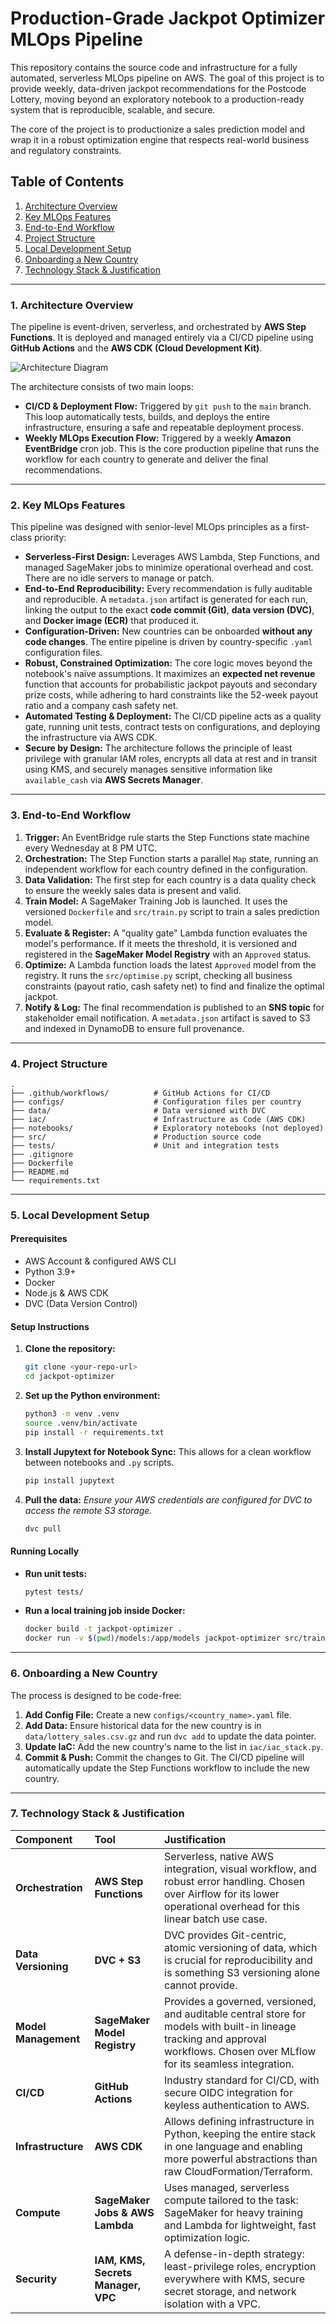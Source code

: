 

# Production-Grade Jackpot Optimizer MLOps Pipeline

This repository contains the source code and infrastructure for a fully automated, serverless MLOps pipeline on AWS. The goal of this project is to provide weekly, data-driven jackpot recommendations for the Postcode Lottery, moving beyond an exploratory notebook to a production-ready system that is reproducible, scalable, and secure.

The core of the project is to productionize a sales prediction model and wrap it in a robust optimization engine that respects real-world business and regulatory constraints.

## Table of Contents

1.  [Architecture Overview](#1-architecture-overview)
2.  [Key MLOps Features](#2-key-mlops-features)
3.  [End-to-End Workflow](#3-end-to-end-workflow)
4.  [Project Structure](#4-project-structure)
5.  [Local Development Setup](#5-local-development-setup)
6.  [Onboarding a New Country](#6-onboarding-a-new-country)
7.  [Technology Stack & Justification](#7-technology-stack--justification)

---

### **1. Architecture Overview**

The pipeline is event-driven, serverless, and orchestrated by **AWS Step Functions**. It is deployed and managed entirely via a CI/CD pipeline using **GitHub Actions** and the **AWS CDK (Cloud Development Kit)**.

![Architecture Diagram](https-your-diagram-image-url.png) <!-- It's highly recommended to create and link to an architecture diagram -->

The architecture consists of two main loops:
*   **CI/CD & Deployment Flow:** Triggered by `git push` to the `main` branch. This loop automatically tests, builds, and deploys the entire infrastructure, ensuring a safe and repeatable deployment process.
*   **Weekly MLOps Execution Flow:** Triggered by a weekly **Amazon EventBridge** cron job. This is the core production pipeline that runs the workflow for each country to generate and deliver the final recommendations.

---

### **2. Key MLOps Features**

This pipeline was designed with senior-level MLOps principles as a first-class priority:

*   **Serverless-First Design:** Leverages AWS Lambda, Step Functions, and managed SageMaker jobs to minimize operational overhead and cost. There are no idle servers to manage or patch.
*   **End-to-End Reproducibility:** Every recommendation is fully auditable and reproducible. A `metadata.json` artifact is generated for each run, linking the output to the exact **code commit (Git)**, **data version (DVC)**, and **Docker image (ECR)** that produced it.
*   **Configuration-Driven:** New countries can be onboarded **without any code changes**. The entire pipeline is driven by country-specific `.yaml` configuration files.
*   **Robust, Constrained Optimization:** The core logic moves beyond the notebook's naïve assumptions. It maximizes an **expected net revenue** function that accounts for probabilistic jackpot payouts and secondary prize costs, while adhering to hard constraints like the 52-week payout ratio and a company cash safety net.
*   **Automated Testing & Deployment:** The CI/CD pipeline acts as a quality gate, running unit tests, contract tests on configurations, and deploying the infrastructure via AWS CDK.
*   **Secure by Design:** The architecture follows the principle of least privilege with granular IAM roles, encrypts all data at rest and in transit using KMS, and securely manages sensitive information like `available_cash` via **AWS Secrets Manager**.

---

### **3. End-to-End Workflow**

1.  **Trigger:** An EventBridge rule starts the Step Functions state machine every Wednesday at 8 PM UTC.
2.  **Orchestration:** The Step Function starts a parallel `Map` state, running an independent workflow for each country defined in the configuration.
3.  **Data Validation:** The first step for each country is a data quality check to ensure the weekly sales data is present and valid.
4.  **Train Model:** A SageMaker Training Job is launched. It uses the versioned `Dockerfile` and `src/train.py` script to train a sales prediction model.
5.  **Evaluate & Register:** A "quality gate" Lambda function evaluates the model's performance. If it meets the threshold, it is versioned and registered in the **SageMaker Model Registry** with an `Approved` status.
6.  **Optimize:** A Lambda function loads the latest `Approved` model from the registry. It runs the `src/optimise.py` script, checking all business constraints (payout ratio, cash safety net) to find and finalize the optimal jackpot.
7.  **Notify & Log:** The final recommendation is published to an **SNS topic** for stakeholder email notification. A `metadata.json` artifact is saved to S3 and indexed in DynamoDB to ensure full provenance.

---

### **4. Project Structure**

```
.
├── .github/workflows/          # GitHub Actions for CI/CD
├── configs/                    # Configuration files per country
├── data/                       # Data versioned with DVC
├── iac/                        # Infrastructure as Code (AWS CDK)
├── notebooks/                  # Exploratory notebooks (not deployed)
├── src/                        # Production source code
├── tests/                      # Unit and integration tests
├── .gitignore
├── Dockerfile
├── README.md
└── requirements.txt
```

---

### **5. Local Development Setup**

#### **Prerequisites**
- AWS Account & configured AWS CLI
- Python 3.9+
- Docker
- Node.js & AWS CDK
- DVC (Data Version Control)

#### **Setup Instructions**
1.  **Clone the repository:**
    ```bash
    git clone <your-repo-url>
    cd jackpot-optimizer
    ```
2.  **Set up the Python environment:**
    ```bash
    python3 -m venv .venv
    source .venv/bin/activate
    pip install -r requirements.txt
    ```
3.  **Install Jupytext for Notebook Sync:**
    This allows for a clean workflow between notebooks and `.py` scripts.
    ```bash
    pip install jupytext
    ```
4.  **Pull the data:**
    *Ensure your AWS credentials are configured for DVC to access the remote S3 storage.*
    ```bash
    dvc pull
    ```

#### **Running Locally**
- **Run unit tests:**
  ```bash
  pytest tests/
  ```
- **Run a local training job inside Docker:**
  ```bash
  docker build -t jackpot-optimizer .
  docker run -v $(pwd)/models:/app/models jackpot-optimizer src/train.py --config configs/england.yaml
  ```

---

### **6. Onboarding a New Country**

The process is designed to be code-free:
1.  **Add Config File:** Create a new `configs/<country_name>.yaml` file.
2.  **Add Data:** Ensure historical data for the new country is in `data/lottery_sales.csv.gz` and run `dvc add` to update the data pointer.
3.  **Update IaC:** Add the new country's name to the list in `iac/iac_stack.py`.
4.  **Commit & Push:** Commit the changes to Git. The CI/CD pipeline will automatically update the Step Functions workflow to include the new country.

---

### **7. Technology Stack & Justification**

| Component | Tool | Justification |
| :--- | :--- | :--- |
| **Orchestration** | **AWS Step Functions** | Serverless, native AWS integration, visual workflow, and robust error handling. Chosen over Airflow for its lower operational overhead for this linear batch use case. |
| **Data Versioning** | **DVC + S3** | DVC provides Git-centric, atomic versioning of data, which is crucial for reproducibility and is something S3 versioning alone cannot provide. |
| **Model Management** | **SageMaker Model Registry** | Provides a governed, versioned, and auditable central store for models with built-in lineage tracking and approval workflows. Chosen over MLflow for its seamless integration. |
| **CI/CD** | **GitHub Actions** | Industry standard for CI/CD, with secure OIDC integration for keyless authentication to AWS. |
| **Infrastructure** | **AWS CDK** | Allows defining infrastructure in Python, keeping the entire stack in one language and enabling more powerful abstractions than raw CloudFormation/Terraform. |
| **Compute** | **SageMaker Jobs & AWS Lambda** | Uses managed, serverless compute tailored to the task: SageMaker for heavy training and Lambda for lightweight, fast optimization logic. |
| **Security** | **IAM, KMS, Secrets Manager, VPC** | A defense-in-depth strategy: least-privilege roles, encryption everywhere with KMS, secure secret storage, and network isolation with a VPC. |



